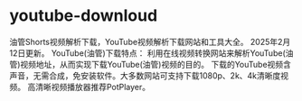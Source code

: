 # youtube-downloud
油管Shorts视频解析下载，YouTube视频解析下载网站和工具大全。
2025年2月12日更新。 
YouTube(油管)下载特点：
利用在线视频转换网站来解析YouTube(油管)视频地址，从而实现下载YouTube(油管)视频的目的。
下载的YouTube视频含声音，无需合成，免安装软件。大多数网站可支持下载1080p、2k、4k清晰度视频。
高清晰视频播放器推荐PotPlayer。
